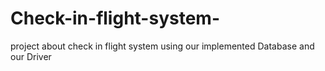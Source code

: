 # Check-in-flight-system-
project about check in flight system using our implemented Database and our Driver
